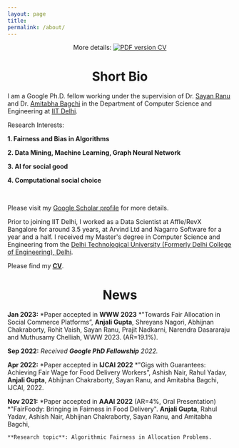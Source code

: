 ```yaml
---
layout: page
title: 
permalink: /about/
---
```


<p align="center">
    More details: 
    <a href="https://github.com/anjaliakg17/anjaliakg17.github.io/blob/master/AnjaliGuptaResumeMar24.pdf">
        <img alt="PDF version CV" src="https://img.shields.io/badge/Curriculum Vitae-PDF-blue.svg">
    </a>
</p>


# <center>Short Bio</center>

I am a Google Ph.D. fellow working under the supervision of Dr. [Sayan Ranu](http://www.cse.iitd.ac.in/~sayan/) and Dr. [Amitabha Bagchi](http://www.cse.iitd.ac.in/~bagchi/) in the Department of Computer Science and Engineering at [IIT Delhi](https://cse.iitd.ac.in).

Research Interests:

   **1. Fairness and Bias in Algorithms**

   **2. Data Mining, Machine Learning, Graph Neural Network**

   **3. AI for social good**
   
   **4. Computational social choice**
 
 <br>
 
Please visit my [Google Scholar profile](https://scholar.google.com/citations?user=mnoyw8MAAAAJ&hl=en) for more details. 


Prior to joining IIT Delhi, I worked as a Data Scientist at Affle/RevX Bangalore for around 3.5 years, at Arvind Ltd and Nagarro Software for a year and a half. I received my Master's degree in Computer Science and Engineering from the [Delhi Technological University (Formerly Delhi College of Engineering), Delhi](http://dtu.ac.in/).

Please find my [**CV**](https://github.com/anjaliakg17/anjaliakg17.github.io/blob/master/Anjali_Resume_updated_sep22.pdf).

# <center>News</center>
**Jan 2023:**
*Paper accepted in **WWW 2023**
*"Towards Fair Allocation in Social Commerce Platforms”, **Anjali Gupta**, Shreyans Nagori, Abhijnan Chakraborty, Rohit Vaish, Sayan Ranu, Prajit Nadkarni, Narendra Dasararaju and Muthusamy Chelliah, WWW 2023. (AR=19.1%).

**Sep 2022:**
*Received **Google PhD Fellowship** 2022.*

**Apr 2022:**
*Paper accepted in **IJCAI 2022**
*"Gigs with Guarantees: Achieving Fair Wage for Food Delivery Workers”, Ashish Nair, Rahul Yadav, **Anjali Gupta**, Abhijnan Chakraborty, Sayan Ranu, and Amitabha Bagchi, IJCAI, 2022.

**Nov 2021:**
*Paper accepted in **AAAI 2022** (AR=4\%, Oral Presentation)
*"FairFoody: Bringing in Fairness in Food Delivery".  **Anjali Gupta**, Rahul Yadav, Ashish Nair, Abhijnan Chakraborty, Sayan Ranu, and Amitabha Bagchi,

    **Research topic**: Algorithmic Fairness in Allocation Problems.
